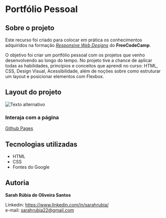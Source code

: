 # Portfólio Pessoal

## Sobre o projeto

Este recurso foi criado para colocar em prática os conhecimentos adquiridos na formação [*Responsive Web Designs*](https://www.freecodecamp.org/learn/responsive-web-design/) do **FreeCodeCamp**.

O objetivo foi criar um portfólio pessoal com os projetos que venho desenvolvendo ao longo do tempo. No projeto tive a chance de aplicar todas as habilidades, princípios e conceitos que aprendi no curso: HTML, CSS, Design Visual, Acessibilidade, além de noções sobre como estruturar um layout e posicionar elementos com Flexbox.

## Layout do projeto

![Texto alternativo](link)

### Interaja com a página

[Github Pages](link)

## Tecnologias utilizadas

- HTML
- CSS
- Fontes do Google

## Autoria

**Sarah Rúbia de Oliveira Santos**

Linkedin: https://www.linkedin.com/in/sarahrubia/ <br>
e-mail: sarahrubia22@gmail.com
